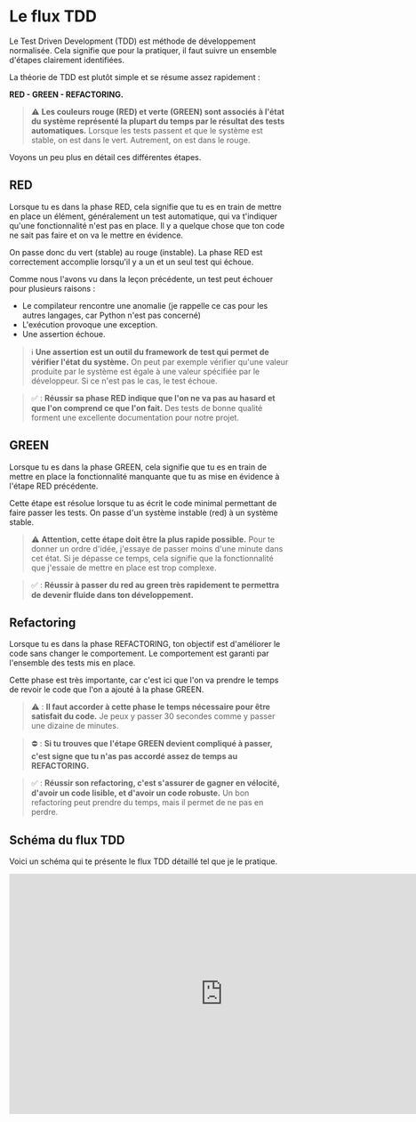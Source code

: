 # Le flux TDD

Le Test Driven Development (TDD) est méthode de développement normalisée. Cela signifie que pour la pratiquer, il faut suivre un ensemble d'étapes clairement identifiées.

La théorie de TDD est plutôt simple et se résume assez rapidement :

**RED - GREEN - REFACTORING.**

> :warning: **Les couleurs rouge (RED) et verte (GREEN) sont associés à l'état du système représenté la plupart du temps par le résultat des tests automatiques.** Lorsque les tests passent et que le système est stable, on est dans le vert. Autrement, on est dans le rouge.

Voyons un peu plus en détail ces différentes étapes.

## RED

Lorsque tu es dans la phase RED, cela signifie que tu es en train de mettre en place un élément, généralement un test automatique, qui va t'indiquer qu'une fonctionnalité n'est pas en place. Il y a quelque chose que ton code ne sait pas faire et on va le mettre en évidence.

On passe donc du vert (stable) au rouge (instable). La phase RED est correctement accomplie lorsqu'il y a un et un seul test qui échoue.

Comme nous l'avons vu dans la leçon précédente, un test peut échouer pour plusieurs raisons :

* Le compilateur rencontre une anomalie (je rappelle ce cas pour les autres langages, car Python n'est pas concerné)
* L'exécution provoque une exception.
* Une assertion échoue.

> :information_source: **Une assertion est un outil du framework de test qui permet de vérifier l'état du système.** On peut par exemple vérifier qu'une valeur produite par le système est égale à une valeur spécifiée par le développeur. Si ce n'est pas le cas, le test échoue.

> :white_check_mark: : **Réussir sa phase RED indique que l'on ne va pas au hasard et que l'on comprend ce que l'on fait.** Des tests de bonne qualité forment une excellente documentation pour notre projet.

## GREEN

Lorsque tu es dans la phase GREEN, cela signifie que tu es en train de mettre en place la fonctionnalité manquante que tu as mise en évidence à l'étape RED précédente.

Cette étape est résolue lorsque tu as écrit le code minimal permettant de faire passer les tests. On passe d'un système instable (red) à un système stable.

> :warning: **Attention, cette étape doit être la plus rapide possible.** Pour te donner un ordre d'idée, j'essaye de passer moins d'une minute dans cet état. Si je dépasse ce temps, cela signifie que la fonctionnalité que j'essaie de mettre en place est trop complexe.

> :white_check_mark: : **Réussir à passer du red au green très rapidement te permettra de devenir fluide dans ton développement.**

## Refactoring

Lorsque tu es dans la phase REFACTORING, ton objectif est d'améliorer le code sans changer le comportement. Le comportement est garanti par l'ensemble des tests mis en place.

Cette phase est très importante, car c'est ici que l'on va prendre le temps de revoir le code que l'on a ajouté à la phase GREEN.

> :warning: : **Il faut accorder à cette phase le temps nécessaire pour être satisfait du code.** Je peux y passer 30 secondes comme y passer une dizaine de minutes.

> :no_entry: : **Si tu trouves que l'étape GREEN devient compliqué à passer, c'est signe que tu n'as pas accordé assez de temps au REFACTORING.**

> :white_check_mark: : **Réussir son refactoring, c'est s'assurer de gagner en vélocité, d'avoir un code lisible, et d'avoir un code robuste.** Un bon refactoring peut prendre du temps, mais il permet de ne pas en perdre.

## Schéma du flux TDD

Voici un schéma qui te présente le flux TDD détaillé tel que je le pratique.

<iframe width="768" height="432" src="https://miro.com/app/live-embed/o9J_lhXNmr4=/?moveToViewport=-7253,-6354,13808,7011" frameBorder="0" scrolling="no" allowFullScreen></iframe>
